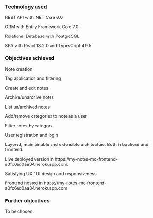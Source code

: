 <h3>Technology used</h3>
<p>REST API with .NET Core 6.0</p>
<p>ORM with Entity Framework Core 7.0</p>
<p>Relational Database with PostgreSQL</p>
<p>SPA with React 18.2.0 and TypesCript 4.9.5</p>

<h3>Objectives achieved</h3>
<p>Note creation</p>
<p>Tag application and filtering</p>
<p>Create and edit notes</p>
<p>Archive/unarchive notes</p>
<p>List un/archived notes</p>
<p>Add/remove categories to note as a user</p>
<p>Filter notes by category</p>
<p>User registration and login</p>
<p>Layered, maintainable and extensible architecture. Both in backend and frontend.</p>
<p>Live deployed version in https://my-notes-mc-frontend-a0fc6ad0aa34.herokuapp.com/</p>
<p>Satisfying UX / UI design and responsiveness</p>
<p>Frontend hosted in https://my-notes-mc-frontend-a0fc6ad0aa34.herokuapp.com</p>

<h3>Further objectives</h3>
<p>To be chosen.</p>
